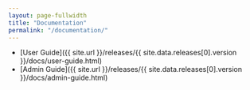 ```yaml
---
layout: page-fullwidth
title: "Documentation"
permalink: "/documentation/"
---
```


* [User Guide]({{ site.url }}/releases/{{ site.data.releases[0].version }}/docs/user-guide.html)
* [Admin Guide]({{ site.url }}/releases/{{ site.data.releases[0].version }}/docs/admin-guide.html)
